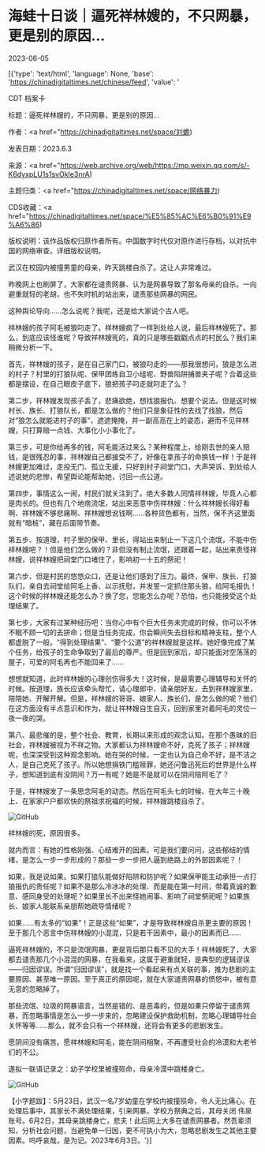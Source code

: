 # 海蛙十日谈｜逼死祥林嫂的，不只网暴，更是别的原因…

2023-06-05

[{'type': 'text/html', 'language': None, 'base': 'https://chinadigitaltimes.net/chinese/feed', 'value': '

CDT 档案卡

标题：逼死祥林嫂的，不只网暴，更是别的原因…

作者：<a href="https://chinadigitaltimes.net/space/刘蟾)

发表日期：2023.6.3

来源：<a href="https://web.archive.org/web/https://mp.weixin.qq.com/s/-K6dyxpLU1s1svOkIe3nrA)

主题归类：<a href="https://chinadigitaltimes.net/space/网络暴力)

CDS收藏：<a href="https://chinadigitaltimes.net/space/%E5%85%AC%E6%B0%91%E9%A6%86)

版权说明：该作品版权归原作者所有。中国数字时代仅对原作进行存档，以对抗中国的网络审查。详细版权说明。





武汉在校园内被撞男童的母亲，昨天跳楼自杀了。这让人非常难过。

昨晚网上也刷屏了，大家都在谴责网暴、认为是网暴导致了那名母亲的自杀。一向避重就轻的老胡，也不失时机的站出来，谴责那些网暴的网民。

这种舆论导向……怎么说呢？我呢，还是给大家说个古人吧。

祥林嫂的孩子阿毛被狼叼走了。祥林嫂疯了一样到处给人说，最后祥林嫂死了。那么，到底应该怪谁呢？导致祥林嫂死的，真的只是哪些戳戳点点的村民么？我们来稍微分析一下。

首先，祥林嫂的孩子，是在自己家门口，被狼叼走的——那我很想问，狼是怎么进的村子？村里的打狼队呢、保甲团练自卫小组呢、野兽陷阱捕兽夹子呢？合着这些都是摆设，在自己眼皮子底下，狼把孩子叼走就叼走了么？

第二步，祥林嫂发现孩子丢了，悲痛欲绝，想找狼报仇、想要个说法。但是这时候村长、族长、打狼队长，都是怎么做的？他们只是象征性的去找了找狼，然后对“狼怎么就能进村子的事”，遮遮掩掩，并一副高高在上的姿态，避而不见祥林嫂，只打算赔一点钱、大事化小小事化了。

第三步，可是你给再多的钱，阿毛能活过来么？某种程度上，给刚去世的亲人赔钱，是很残忍的事，祥林嫂自己都接受不了，好像在拿孩子的命换钱一样！于是祥林嫂更加难过，走投无门、孤立无援，只好到村子祠堂门口，大声哭诉、到处给人述说她的悲惨，希望舆论能帮助她，讨回一点公道。

第四步，事情这么一闹，村民们就关注到了。绝大多数人同情祥林嫂，毕竟人心都是肉长的。但也有几个地痞流氓，站出来恶意中伤祥林嫂：什么祥林嫂长得好看啊、祥林嫂不够悲痛啊、祥林嫂想讹钱啊……各种货色都有，当然，保不齐这里面就有“暗桩”，藏在后面带节奏。

第五步、按道理，村子里的保甲、里长，得站出来制止一下这几个流氓，不能中伤祥林嫂吧？！但是他们怎么做的？非但没有制止流氓，还跟着一起，站出来责怪祥林嫂，说祥林嫂把祠堂门口堵住了，影响初一十五的祭祀！

第六步、但是村民的悠悠众口，还是让他们感到了压力。最终，保甲、族长、打狼队们，亲自去祠堂给阿毛上香、以示抚慰，并发誓一定抓住那头狼，给阿毛报仇！这个时候的祥林嫂还能怎么办？换了您，您能怎么办呢？恐怕，也只能接受这个处理结果了。

第七步，大家有过某种经历吧：当你心中有个巨大任务未完成的时候，你可以不休不眠不顾一切的去拼命；但是当任务完成，你会瞬间失去目标和精神支柱，整个人都虚脱了一般。“得到处理结果”、“要个公道”的祥林嫂就是这样。她好像完成了某个任务，给孩子的生命争取到了最后的尊严。但是回到家后，却只能面对空荡荡的屋子，可爱的阿毛再也不能回来了……

想想就知道，此时祥林嫂的心理创伤得多大！这时候，是最需要心理辅导和关怀的时候。按道理，族长应该牵头帮忙，请心理郎中、请亲朋好友，去到祥林嫂家里，陪陪她、开解开解。但是，祥林嫂的哥哥、娘家人、族长们，是怎么做的呢？他们在这方面没有半点意识和作为，就让祥林嫂自生自灭，回到家里对着阿毛的灵位一夜一夜的哭。

第八、最悲催的是，整个社会、教育，长期以来形成的观念认知。在那个愚昧的旧社会，祥林嫂被视为不祥之物。大家都认为祥林嫂命不好，克死了孩子；祥林嫂呢，也深深受到这种观念影响。她在哭的时候，一定也认为自己命不好，是不洁之人，是自己克死了孩子。所以她想捐铁门槛赎罪，她还问鲁迅死后的世界是什么样子，想知道到底有没阴间？万一有呢？她是不是就可以在阴间陪阿毛了？

于是，祥林嫂发了一条思念阿毛的动态。然后在阿毛头七的时候、在大年三十晚上、在家家户户都欢快的祭祖求祝福的时候，祥林嫂跳楼自杀了。

![GitHub](https://chinadigitaltimes.net/chinese/files/2023/06/post-696811-647cc4c09aa64.)

祥林嫂的死，原因很多。

就内而言：有她的性格刚强、心结难开的因素。可是我们要问问，这些郁结的情绪，是怎么一步一步形成的？那些一步一步把人逼到绝路上的外部因素呢？！

如果，我是说如果。如果打狼队能做好陷阱和防护呢？如果保甲能主动承担一点打狼报仇的责任呢？如果不是那么冷冰冰的处理、而是能在第一时间，带着真诚的歉意、感同身受的处理呢？如果里长不出来怪她闹事、影响了祠堂祭祀呢？如果族长、娘家人能联系亲朋帮她疏导情绪呢？

如果……有太多的“如果”！正是这些“如果”，才是导致祥林嫂自杀更主要的原因！至于那几个恶言中伤祥林嫂的小混混，只是若干因素中，最小的因素而已……

逼死祥林嫂的，不只是流氓网暴，更是背后那只看不见的大手！祥林嫂死了，大家都去谴责那几个小混混的网暴，在我看来，这属于避重就轻，是典型的逻辑谬误——归因谬误。所谓“归因谬误”，就是找一个看起来有点关联的事，推为悲剧的主要原因、甚至唯一原因。至于真正的原因呢，就在大家谴责网暴的愤怒中，被有意无意的忽略掉了。

那些流氓、垃圾的网暴语言，当然是错的、是恶毒的，但是如果只停留于谴责网暴，而忽略事情是怎么一步一步来的，忽略建设保护救助机制，忽略心理辅导社会关怀等等……那么，就不会只有一个祥林嫂，还将会有更多的悲剧发生。

愿阴间没有痛苦。愿祥林嫂和阿毛，能在阴间相聚，不再遭受社会的冷漠和大老爷们的不公。

遂拟一联语记录之：幼子学校里被撞殒命，母亲冷漠中跳楼身亡。

![GitHub](https://chinadigitaltimes.net/chinese/files/2023/06/post-696811-647cc4c0ac7f9.)

【小字题跋】：5月23日，武汉一名7岁幼童在学校内被撞殒命，令人无比痛心。在处理后事中，其家长不满处理结果，引来网暴。学校方祭典之后，其母关闭 伟泉 账号。6月2日，其母亲跳楼身亡，悲夫！此后网上大多在谴责网暴者。然吾辈须知，分析社会问题，当避免单一归因，更不可执小为大，忽略悲剧发生之其他主要因素。呜呼哀哉，是为记。2023年6月3日。'}]